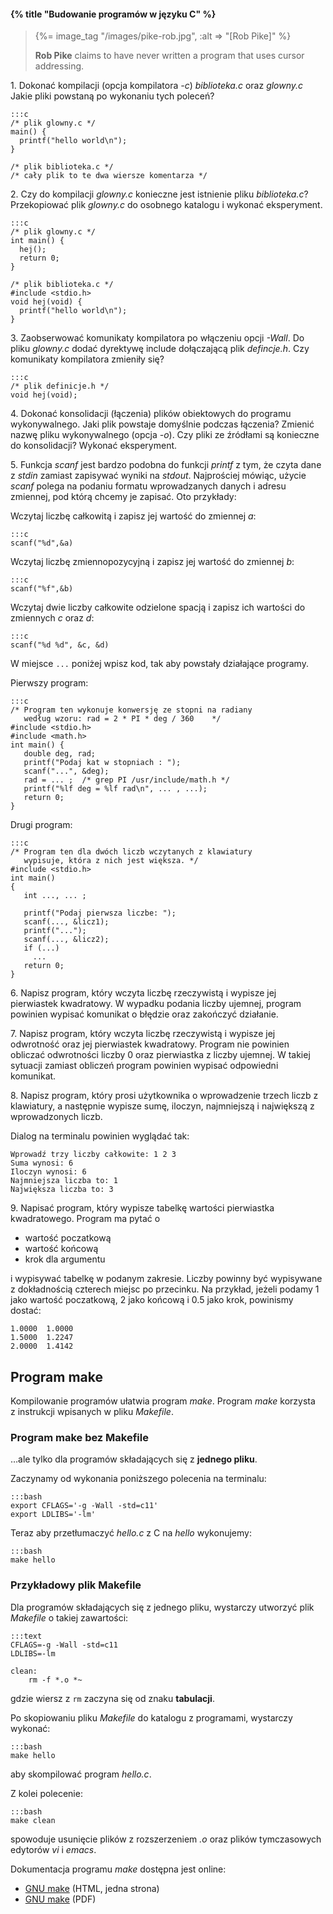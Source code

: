 #### {% title "Budowanie programów w języku C" %}

<blockquote>
  {%= image_tag "/images/pike-rob.jpg", :alt => "[Rob Pike]" %}
  <p>
   <b>Rob Pike</b> claims to have never written a program
   that uses cursor addressing.
  </p>
</blockquote>

1\. Dokonać kompilacji (opcja kompilatora *-c*) *biblioteka.c* oraz
*glowny.c* Jakie pliki powstaną po wykonaniu tych poleceń?

    :::c
    /* plik glowny.c */
    main() {
      printf("hello world\n");
    }

    /* plik biblioteka.c */
    /* cały plik to te dwa wiersze komentarza */

2\. Czy do kompilacji *glowny.c* konieczne jest istnienie pliku
*biblioteka.c*? Przekopiować plik *glowny.c* do osobnego katalogu i
wykonać eksperyment.

    :::c
    /* plik glowny.c */
    int main() {
      hej();
      return 0;
    }

    /* plik biblioteka.c */
    #include <stdio.h>
    void hej(void) {
      printf("hello world\n");
    }

3\. Zaobserwować komunikaty kompilatora po włączeniu opcji *-Wall*.  Do
pliku *glowny.c* dodać dyrektywę include dołączającą plik *defincje.h*.
Czy komunikaty kompilatora zmieniły się?

    :::c
    /* plik definicje.h */
    void hej(void);

4\. Dokonać konsolidacji (łączenia) plików obiektowych do programu
wykonywalnego. Jaki plik powstaje domyślnie podczas łączenia? Zmienić
nazwę pliku wykonywalnego (opcja *-o*). Czy pliki ze źródłami są
konieczne do konsolidacji? Wykonać eksperyment.

5\. Funkcja *scanf* jest bardzo podobna do
funkcji *printf* z tym, że czyta dane z *stdin*
zamiast zapisywać wyniki na *stdout*. Najprościej mówiąc, użycie
*scanf* polega na podaniu formatu wprowadzanych danych i adresu
zmiennej, pod którą chcemy je zapisać. Oto przykłady:

Wczytaj liczbę całkowitą i zapisz jej wartość do zmiennej *a*:

    :::c
    scanf("%d",&a)

Wczytaj liczbę zmiennopozycyjną i zapisz jej wartość do zmiennej *b*:

    :::c
    scanf("%f",&b)

Wczytaj dwie liczby całkowite odzielone spacją i zapisz ich wartości
do zmiennych *c* oraz *d*:

    :::c
    scanf("%d %d", &c, &d)

W miejsce `...` poniżej wpisz kod, tak aby powstały działające programy.

Pierwszy program:

    :::c
    /* Program ten wykonuje konwersję ze stopni na radiany
       według wzoru: rad = 2 * PI * deg / 360    */
    #include <stdio.h>
    #include <math.h>
    int main() {
       double deg, rad;
       printf("Podaj kat w stopniach : ");
       scanf("...", &deg);
       rad = ... ;  /* grep PI /usr/include/math.h */
       printf("%lf deg = %lf rad\n", ... , ...);
       return 0;
    }

Drugi program:

    :::c
    /* Program ten dla dwóch liczb wczytanych z klawiatury
       wypisuje, która z nich jest większa. */
    #include <stdio.h>
    int main()
    {
       int ..., ... ;

       printf("Podaj pierwsza liczbe: ");
       scanf(..., &licz1);
       printf("...");
       scanf(..., &licz2);
       if (...)
         ...
       return 0;
    }

6\. Napisz program, który wczyta liczbę rzeczywistą i
wypisze jej pierwiastek kwadratowy. W wypadku podania liczby
ujemnej, program powinien wypisać komunikat o błędzie oraz
zakończyć działanie.

7\. Napisz program, który wczyta liczbę rzeczywistą i
wypisze jej odwrotność oraz jej pierwiastek kwadratowy.
Program nie powinien obliczać odwrotności liczby 0
oraz pierwiastka z liczby ujemnej. W takiej
sytuacji zamiast obliczeń program powinien wypisać
odpowiedni komunikat.

8\. Napisz program, który prosi użytkownika
o wprowadzenie trzech liczb z klawiatury, a następnie
wypisze sumę, iloczyn, najmniejszą i największą z
wprowadzonych liczb.

Dialog na terminalu powinien wyglądać tak:

    Wprowadź trzy liczby całkowite: 1 2 3
    Suma wynosi: 6
    Iloczyn wynosi: 6
    Najmniejsza liczba to: 1
    Największa liczba to: 3

9\. Napisać program, który wypisze tabelkę wartości pierwiastka
kwadratowego. Program ma pytać o

* wartość poczatkową
* wartość końcową
* krok dla argumentu

i wypisywać tabelkę w podanym zakresie.
Liczby powinny być wypisywane z dokładnością czterech miejsc po
przecinku.
Na przykład, jeżeli podamy 1 jako
wartość poczatkową, 2 jako końcową i 0.5 jako krok,
powinismy dostać:

    1.0000  1.0000
    1.5000  1.2247
    2.0000  1.4142

## Program make

Kompilowanie programów ułatwia program *make*.
Program *make* korzysta z instrukcji wpisanych
w pliku *Makefile*.


### Program make bez Makefile

…ale tylko dla programów składających się z **jednego pliku**.

Zaczynamy od wykonania poniższego polecenia na terminalu:

    :::bash
    export CFLAGS='-g -Wall -std=c11'
    export LDLIBS='-lm'

Teraz aby przetłumaczyć *hello.c* z C na *hello* wykonujemy:

    :::bash
    make hello


### Przykładowy plik Makefile

Dla programów składających się z jednego pliku, wystarczy utworzyć
plik *Makefile* o takiej zawartości:

    :::text
    CFLAGS=-g -Wall -std=c11
    LDLIBS=-lm

    clean:
        rm -f *.o *~

gdzie wiersz z `rm` zaczyna się od znaku **tabulacji**.

Po skopiowaniu pliku *Makefile* do katalogu z programami,
wystarczy wykonać:

    :::bash
    make hello

aby skompilować program *hello.c*.

Z kolei polecenie:

    :::bash
    make clean

spowoduje usunięcie plików z rozszerzeniem *.o*
oraz plików tymczasowych edytorów *vi* i *emacs*.

Dokumentacja programu *make* dostępna jest online:

* [GNU make](http://www.gnu.org/software/make/manual/make.html)
  (HTML, jedna strona)
* [GNU make](http://www.gnu.org/software/make/manual/make.pdf)
  (PDF)
